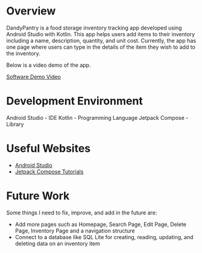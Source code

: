 # Overview

DandyPantry is a food storage inventory tracking app developed using Android Studio with Kotlin. This app helps users add items to their inventory including a name, description, quantity, and unit cost. 
Currently, the app has one page where users can type in the details of the item they wish to add to the inventory.

Below is a video demo of the app.

[Software Demo Video](http://youtube.com)

# Development Environment

Android Studio - IDE
Kotlin - Programming Language
Jetpack Compose - Library

# Useful Websites

* [Android Studio](https://developer.android.com/studio)
* [Jetpack Compose Tutorials](https://developer.android.com/courses/android-basics-compose/course)

# Future Work

Some things I need to fix, improve, and add in the future are:
* Add more pages such as Homepage, Search Page, Edit Page, Delete Page, Inventory Page and a navigation structure
* Connect to a database like SQL Lite for creating, reading, updating, and deleting data on an inventory item